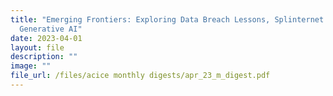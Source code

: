 ```yaml
---
title: "Emerging Frontiers: Exploring Data Breach Lessons, Splinternet Risks and
  Generative AI"
date: 2023-04-01
layout: file
description: ""
image: ""
file_url: /files/acice monthly digests/apr_23_m_digest.pdf
---
```

